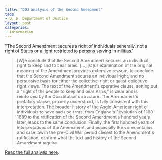 ```yaml
---
title: "DOJ analysis of the Second Amendment"
tags:
- U. S. Department of Justice
layout: post
categories:
- Information
---
```


"The Second Amendment secures a right of individuals generally, not a right of States or a right restricted to persons serving in militias."

> \[W\]e conclude that the Second Amendment secures an individual right to keep and to bear arms. \[...\] \[O\]ur examination of the original meaning of the Amendment provides extensive reasons to conclude that the Second Amendment secures an individual right, and no persuasive basis for either the collective-right or quasi-collective-right views. The text of the Amendment's operative clause, setting out a "right of the people to keep and bear Arms," is clear and is reinforced by the Constitution's structure. The Amendment's prefatory clause, properly understood, is fully consistent with this interpretation. The broader history of the Anglo-American right of individuals to have and use arms, from England's Revolution of 1688-1689 to the ratification of the Second Amendment a hundred years later, leads to the same conclusion. Finally, the first hundred years of interpretations of the Amendment, and especially the commentaries and case law in the pre-Civil War period closest to the Amendment's ratification, confirm what the text and history of the Second Amendment require.

[Read the full analysis here](https://www.trigger-treat.com/20040824-doj-2nd-amendment-analysis.html).
